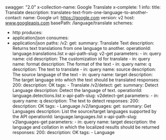 swagger: "2.0"
x-collection-name: Google Translate
x-complete: 1
info:
  title: Translate
  description: translates-text-from-one-language-to-another-
  contact:
    name: Google
    url: https://google.com
  version: v2
host: www.googleapis.com
basePath: /language/translate
schemes:
- http
produces:
- application/json
consumes:
- application/json
paths:
  /v2:
    get:
      summary: Translate Text
      description: Returns text translations from one language to another.
      operationId: language.translations.list
      x-api-path-slug: v2-get
      parameters:
      - in: query
        name: cid
        description: The customization id for translate
      - in: query
        name: format
        description: The format of the text
      - in: query
        name: q
        description: The text to translate
      - in: query
        name: source
        description: The source language of the text
      - in: query
        name: target
        description: The target language into which the text should be translated
      responses:
        200:
          description: OK
      tags:
      - Translate
  /v2/detect:
    get:
      summary: Detect Language
      description: Detect the language of text.
      operationId: language.detections.list
      x-api-path-slug: v2detect-get
      parameters:
      - in: query
        name: q
        description: The text to detect
      responses:
        200:
          description: OK
      tags:
      - Language
  /v2/languages:
    get:
      summary: Get Languages
      description: List the source/target languages supported by the API
      operationId: language.languages.list
      x-api-path-slug: v2languages-get
      parameters:
      - in: query
        name: target
        description: the language and collation in which the localized results should
          be returned
      responses:
        200:
          description: OK
      tags:
      - Language